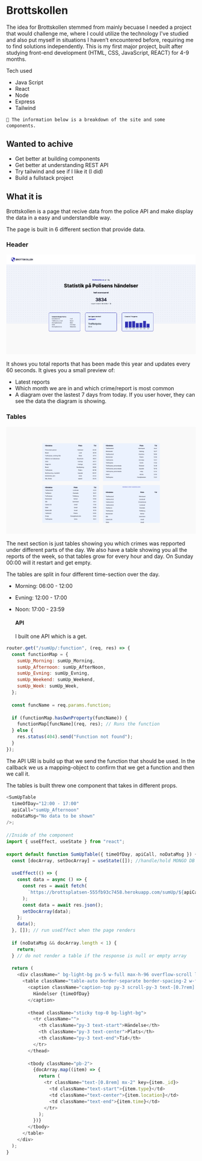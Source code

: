 # Brottskollen

The idea for Brottskollen stemmed from mainly becuase I needed a project that would challenge me, where I could utilize the technology I've studied and also put myself in situations I haven’t encountered before, requiring me to find solutions independently. This is my first major project, built after studying front-end development (HTML, CSS, JavaScript, REACT) for 4-9 months.

Tech used

- Java Script
- React
- Node
- Express
- Tailwind

>

    🧱 The information below is a breakdown of the site and some components.

>

## Wanted to achive

- Get better at building components
- Get better at understanding REST API
- Try tailwind and see if I like it (I did)
- Build a fullstack project

## What it is

Brottskollen is a page that recive data from the police API and make display the data in a easy and understandble way.

The page is built in 6 different section that provide data.

### Header

![](client/src/assets/homepage.png "Image of the  Landing page")

It shows you total reports that has been made this year and updates every 60 seconds. It gives you a small preview of:

- Latest reports
- Which month we are in and which crime/report is most common
- A diagram over the lastest 7 days from today. If you user hover, they can see the data the diagram is showing.

### Tables

![](client/src/assets/tables.png "Image of the  Landing page")

The next section is just tables showing you which crimes was repported under different parts of the day. We also have a table showing you all the reports of the week, so that tables grow for every hour and day. On Sunday 00:00 will it restart and get empty.

The tables are split in four different time-section over the day.

- Morning: 06:00 - 12:00
- Evning: 12:00 - 17:00
- Noon: 17:00 - 23:59

  #### API

  I built one API which is a get.

```js
router.get("/sumUp/:function", (req, res) => {
  const functionMap = {
    sumUp_Morning: sumUp_Morning,
    sumUp_Afternoon: sumUp_AfterNoon,
    sumUp_Evning: sumUp_Evning,
    sumUp_Weekend: sumUp_Weekend,
    sumUp_Week: sumUp_Week,
  };

  const funcName = req.params.function;

  if (functionMap.hasOwnProperty(funcName)) {
    functionMap[funcName](req, res); // Runs the function
  } else {
    res.status(404).send("Function not found");
  }
});
```

The API URI is build up that we send the function that should be used. In the callback we us a mapping-object to confirm that we get a function and then we call it.

The tables is built threw one component that takes in different props.

```js
<SumUpTable
  timeOfDay="12:00 - 17:00"
  apiCall="sumUp_Afternoon"
  noDataMsg="No data to be shown"
/>;

//Inside of the component
import { useEffect, useState } from "react";

export default function SumUpTable({ timeOfDay, apiCall, noDataMsg }) {
  const [docArray, setDocArray] = useState([]); //handle/hold MONGO DB documents

  useEffect(() => {
    const data = async () => {
      const res = await fetch(
        `https://brottsplatsen-555fb93c7458.herokuapp.com/sumUp/${apiCall}`
      );
      const data = await res.json();
      setDocArray(data);
    };
    data();
  }, []); // run useEffect when the page renders

  if (noDataMsg && docArray.length < 1) {
    return;
  } // do not render a table if the response is null or empty array

  return (
    <div className=" bg-light-bg px-5 w-full max-h-96 overflow-scroll lg:max-w-xl rounded-md">
      <table className="table-auto border-separate border-spacing-2 w-full pb-5">
        <caption className="caption-top py-3 scroll-py-3 text-[0.7rem] text-main-color bg-light-bg">
          Händelser {timeOfDay}
        </caption>

        <thead className="sticky top-0 bg-light-bg">
          <tr className="">
            <th className="py-3 text-start">Händelse</th>
            <th className="py-3 text-center">Plats</th>
            <th className="py-3 text-end">Tid</th>
          </tr>
        </thead>

        <tbody className="pb-2">
          {docArray.map((item) => {
            return (
              <tr className="text-[0.8rem] mx-2" key={item._id}>
                <td className="text-start">{item.type}</td>
                <td className="text-center">{item.location}</td>
                <td className="text-end">{item.time}</td>
              </tr>
            );
          })}
        </tbody>
      </table>
    </div>
  );
}
```
